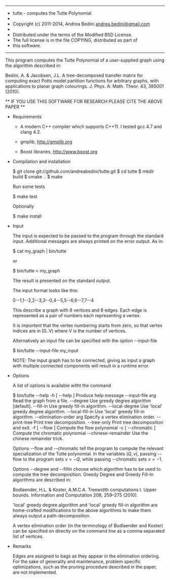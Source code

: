 **********************************************************************
*  tutte - computes the Tutte Polynomial
*
*  Copyright (c) 2011-2014, Andrea Bedini <andrea.bedini@gmail.com>
*
*  Distributed under the terms of the Modified BSD License.
*  The full license is in the file COPYING, distributed as part of
*  this software.
**********************************************************************

This program computes the Tutte Polynomial of a user-supplied graph
using the algorithm described in:

  Bedini, A. & Jacobsen, J.L. A tree-decomposed transfer matrix for
  computing exact Potts model partition functions for arbitrary
  graphs, with applications to planar graph colourings. J. Phys. A:
  Math. Theor. 43, 385001 (2010).

** IF YOU USE THIS SOFTWARE FOR RESEARCH PLEASE CITE THE ABOVE PAPER **

* Requirements

  - A modern C++ compiler which supports C++11. I tested gcc 4.7 and clang 4.2.

  - gmplib, http://gmplib.org

  - Boost libraries, http://www.boost.org

* Compilation and installation

  $ git clone git://github.com/andreabedini/tutte.git
  $ cd tutte
  $ mkdir build
  $ cmake ..
  $ make

  Run some tests

  $ make test

  Optionally

  $ make install

* Input

  The input is expected to be passed to the program through the
  standard input. Additional messages are always printed on the error
  output. As in:

  $ cat my_graph | bin/tutte

  or

  $ bin/tutte < my_graph

  The result is presented on the standard output.

  The input format looks like this:

  0--1,1--2,2--3,3--0,4--5,5--6,6--7,7--4

  This describe a graph with 8 vertices and 8 edges. Each edge is
  represented as a pair of numbers each representing a vertex.

  It is *important* that the vertex numbering starts from zero, so
  that vertex indices are in [0..V) where V is the number of vertices.

  Alternatively an input file can be specified with the option --input-file

  $ bin/tutte --input-file my_input

  NOTE: The input graph has to be connected, giving as input a graph with
  multiple connected components will result in a runtime error.

* Options

  A list of options is available witht the command

  $ bin/tutte --help
  -h [ --help ]           Produce help message
  --input-file arg        Read the graph from a file.
  --degree                Use greedy degree algorithm [default].
  --fill-in               Use greedy fill-in algorithm.
  --local-degree          Use 'local' greedy degree algorithm.
  --local-fill-in         Use 'local' greedy fill-in algorithm.
  --elimination-order arg Specify a vertex elimination order.
  --print-tree            Print tree decomposition.
  --tree-only             Print tree decomposition and exit.
  -f [ --flow ]           Compute the flow polynomial
  -c [ --chromatic ]      Compute the chromatic polynomial
  --chinese-remainder     Use the chinese remainder trick.

  Options --flow and --chromatic tell the program to compute the
  relevant specialization of the Tutte polynomial. In the variables
  $(Q,v)$, passing --flow to the program sets $v = -Q$, while passing
  --chromatic sets $v = -1$.

  Options --degree and --fillin choose which algorithm has to be used
  to compute the tree decomposition. Greedy Degree and Greedy Fill-In
  algorithms are described in:

    Bodlaender, H.L. & Koster, A.M.C.A. Treewidth computations I. Upper
    bounds. Information and Computation 208, 259–275 (2010).

  'local' greedy degree algorithm and 'local' greedy fill-in algorithm
  are home-crafted modifications to the above algorithms to make them
  always output a path-decomposition.

  A vertex elimination order (in the terminology of Bodlaender and
  Koster) can be specified on directly on the command line as a comma
  separated list of vertices.

* Remarks

  Edges are assigned to bags as they appear in the elimination
  ordering. For the sake of generality and maintenance, problem
  specific optimizations, such as the pruning procedure described in
  the paper, are not implemented.
